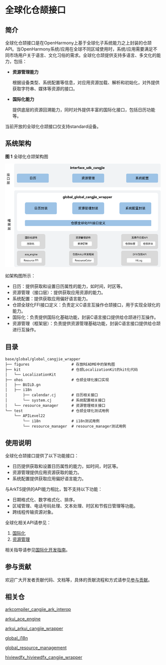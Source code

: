# 全球化仓颉接口

## 简介

全球化仓颉接口是在OpenHarmony上基于全球化子系统能力之上封装的仓颉API。当OpenHarmony系统/应用在全球不同区域使用时，系统/应用需要满足不同市场用户关于语言、文化习俗的需求。全球化仓颉提供支持多语言、多文化的能力，包括：

- **资源管理能力**

  根据设备类型、系统配置等信息，对应用资源加载、解析和初始化，对外提供获取字符串、媒体等资源的接口。

- **国际化能力**

  提供底层的资源回溯能力，同时对外提供丰富的国际化接口，包括日历功能等。

当前开放的全球化仓颉接口仅支持standard设备。

## 系统架构

**图 1** 全球化仓颉架构图

![全球化仓颉架构图](figures/global_cangjie_wrapper_architecture.png)

如架构图所示：

- 日历：提供获取和设置日历属性的能力，如时间，时区等。
- 资源管理（接口层）：提供获取应用资源的能力。
- 系统配置：提供获取应用偏好语言能力。
- 仓颉全球化FFI接口定义：负责定义C语言互操作仓颉接口，用于实现全球化的能力。
- 国际化：负责提供国际化基础功能，封装C语言接口提供给仓颉进行互操作。
- 资源管理（框架层）：负责提供资源管理基础功能，封装C语言接口提供给仓颉进行互操作。

## 目录

```
base/global/global_cangjie_wrapper
├── figures                   # 存放README中的架构图
├── kit                       # 仓颉LocalizationKit的kit化代码
│   └── LocalizationKit
├── ohos                      # 仓颉全球化接口实现
│   ├── BUILD.gn
│   ├── i18n
│       ├── calendar.cj       # 日历相关接口
│       └── system.cj         # 系统配置相关接口
│   └── resource_manager      # 资源管理相关接口
└── test                      # 仓颉全球化测试用例
    └── APILevel22
        └── i18n              # i18n测试用例
        └── resource_manager  # resource_manager测试用例
```

## 使用说明

全球化仓颉接口提供了以下功能接口：

- 日历提供获取和设置日历属性的能力，如时间，时区等。
- 资源管理提供应用资源获取的能力。
- 系统配置提供获取应用偏好语言能力。

与ArkTS提供的API能力相比，暂不支持以下功能：

- 日期格式化、数字格式化、排序。
- 区域管理、电话号码处理、文本处理、时区和节假日管理等功能。
- 跨线程传输资源对象。

全球化相关API请参见：
1. [国际化](https://gitcode.com/openharmony-sig/arkcompiler_cangjie_ark_interop/blob/master/doc/API_Reference/source_zh_cn/apis/LocalizationKit/cj-apis-i18n.md)
2. [资源管理](https://gitcode.com/openharmony-sig/arkcompiler_cangjie_ark_interop/blob/master/doc/API_Reference/source_zh_cn/apis/LocalizationKit/cj-apis-resource_manager.md)

相关指导请参见[国际化开发指南](https://gitcode.com/openharmony-sig/arkcompiler_cangjie_ark_interop/tree/master/doc/Dev_Guide/source_zh_cn/internationalization)。

## 参与贡献

欢迎广大开发者贡献代码、文档等，具体的贡献流程和方式请参见[参与贡献](https://gitcode.com/openharmony/docs/blob/master/zh-cn/contribute/%E5%8F%82%E4%B8%8E%E8%B4%A1%E7%8C%AE.md)。

## 相关仓

[arkcompiler_cangjie_ark_interop](https://gitcode.com/openharmony-sig/arkcompiler_cangjie_ark_interop)

[arkui_ace_engine](https://gitcode.com/openharmony/arkui_ace_engine)

[arkui_arkui_cangjie_wrapper](https://gitcode.com/openharmony-sig/arkui_arkui_cangjie_wrapper)

[global_i18n](https://gitcode.com/openharmony/global_i18n)

[global_resource_management](https://gitcode.com/openharmony/global_resource_management)

[hiviewdfx_hiviewdfx_cangjie_wrapper](https://gitcode.com/openharmony-sig/hiviewdfx_hiviewdfx_cangjie_wrapper)
